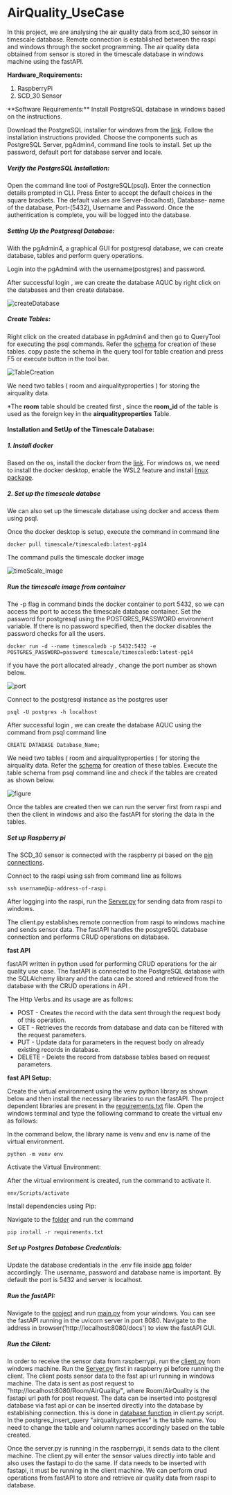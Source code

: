 # AirQuality_UseCase

In this project, we are analysing the air quality data from scd_30 sensor in timescale database.  Remote connection is established  between the raspi and windows through the socket programming. The air quality data obtained from sensor is stored in the timescale database in windows machine using the fastAPI. 

**Hardware_Requirements:**
<ol>
    <li>RaspberryPi</li>
    <li>SCD_30 Sensor</li>
</ol>
**Software Requirements:**
Install PostgreSQL database in windows based on the instructions.

Download the PostgreSQL installer for windows from the [link](https://www.postgresql.org/download/windows/). Follow the installation instructions provided. Choose the components such as PostgreSQL Server, pgAdmin4, command line tools to install. Set up the password, default port for database server and locale.

##### Verify the PostgreSQL Installation:

Open the command line tool of PostgreSQL(psql). Enter the connection details prompted in CLI. Press Enter to accept the default choices in the square brackets.  The default values are Server-(localhost), Database- name of the database, Port-(5432), Username and Password. Once the authentication is complete, you will be logged into the database.

##### Setting Up the Postgresql Database:

With the pgAdmin4, a graphical GUI for postgresql database, we can create database, tables and perform query operations.

Login into the pgAdmin4 with the username(postgres) and password.

After successful login , we can create the database AQUC  by right click on the databases and then create database.

![createDatabase](./images/createDatabasePsql.png) 

##### Create Tables:

Right click on the created database in pgAdmin4 and then go to QueryTool for executing the psql commands. Refer the [schema](https://github.com/Ramya-Jayaraman-CseJku/DT_API/blob/main/air_Quality/Database_Schema_AirQuality.sql.txt) for creation of these tables. copy paste the schema in the query tool for table creation and press F5 or execute button in the tool bar.

![TableCreation](./images/tableCreation.png)



We need two tables ( room and airqualityproperties ) for storing the airquality data. 

*The **room** table should be created first , since the **room_id** of the table is used as the foreign key in the **airqualityproperties** Table.

#### Installation and SetUp of the Timescale Database:

##### 1. Install docker 

Based on the os, install the docker from the [link](https://docs.docker.com/get-docker/). For windows os, we need to install the docker desktop, enable the WSL2 feature and install [linux package](https://docs.microsoft.com/en-in/windows/wsl/install-manual#step-4---download-the-linux-kernel-update-package). 

##### 2. Set up the timescale databse

We can also set up the timescale database using docker and access them using psql.

Once the docker desktop is setup, execute the command in command line

``docker pull timescale/timescaledb:latest-pg14``

The command pulls the timescale docker image

![timeScale_Image](./images/pullTimescaleImage.png)

##### Run the timescale image from container

The -p flag in command binds the docker container to port 5432, so we can access the port to access the timescale database container. Set the password for postgresql using the POSTGRES_PASSWORD environment variable. If there is no password specified, then the docker disables the password checks for all the users.

``docker run -d --name timescaledb -p 5432:5432 -e POSTGRES_PASSWORD=password timescale/timescaledb:latest-pg14``

if you have the port allocated already , change the port number as shown below.

![port](./images/runContainer.png)

Connect to the postgresql instance as the postgres user 

``psql -U postgres -h localhost ``

After successful login , we can create the database AQUC  using the command from psql command line

``CREATE DATABASE Database_Name;``

We need two tables ( room and airqualityproperties ) for storing the airquality data. Refer the [schema](https://github.com/Ramya-Jayaraman-CseJku/DT_API/blob/main/air_Quality/Database_Schema_AirQuality.sql.txt) for creation of these tables. Execute the table schema from psql command line and check if the tables are created as shown below.

![figure](./images/Db&Tables.png) 

Once the tables are created then we can run the server first from raspi and then the client in windows and also the fastAPI for storing the data in the tables.

##### Set up Raspberry pi

The SCD_30 sensor is connected with the raspberry pi based on the [pin connections](https://github.com/derlehner/IndoorAirQuality_DigitalTwin_Exemplar/tree/main/physical_twin/hardware_setup).

Connect to the raspi using ssh from command line as follows

``ssh username@ip-address-of-raspi``

After logging into the raspi, run the [Server.py](https://github.com/Ramya-Jayaraman-CseJku/DT_API/blob/main/air_Quality/Server.py) for sending data from raspi to windows.

The client.py establishes  remote connection from raspi to windows machine and sends sensor data. The fastAPI handles the postgreSQL database connection and performs CRUD operations on database.

**fast API**

fastAPI written in python used for performing CRUD operations for the air quality use case.  The fastAPI is connected to the PostgreSQL database with the SQLAlchemy library and the data can be stored and retrieved from the database with the CRUD operations in API .

The Http Verbs and its usage are as follows: 

<ul>
    <li> POST - Creates the record with the data sent through the request body of this operation.</li>
    <li> GET - Retrieves the records from database and data can be filtered with the request parameters. </li>
    <li> PUT - Update data for parameters in the request body on already existing records in database. </li>
    <li> DELETE - Delete the record from database tables based on request parameters.<br/>
</li>
</ul>

**fast API Setup:**

Create the virtual environment using the venv python library as shown below and then install the  necessary libraries to run the fastAPI. The project dependent libraries are present in the [requirements.txt](https://github.com/Ramya-Jayaraman-CseJku/DT_API/blob/main/air_Quality/fastAPI-AQUC/requirements.txt) file. Open the windows terminal and type the following command to create the virtual env as follows:

In the command below, the library name is venv and env is name of the virtual environment.

``python -m venv env``

Activate the Virtual Environment:

After the virtual environment is created, run the command to activate it.

``env/Scripts/activate``

Install dependencies using Pip:

 Navigate to the [folder](https://github.com/Ramya-Jayaraman-CseJku/DT_API/tree/main/air_Quality/fastAPI-AQUC) and run the command

``pip install -r requirements.txt``
##### Set up Postgres Database Credentials:
Update the database credentials in the .env file inside [app](https://github.com/Ramya-Jayaraman-CseJku/DT_API/tree/main/air_Quality/fastAPI-AQUC/app/.env) folder accordingly. The username, password and database name is important. By default the port is 5432 and server is localhost. 
##### Run the fastAPI:

Navigate to the [project]('https://github.com/Ramya-Jayaraman-CseJku/DT_API/tree/main/air_Quality/fastAPI-AQUC/app') and run [main.py](https://github.com/Ramya-Jayaraman-CseJku/DT_API/blob/main/air_Quality/fastAPI-AQUC/app/main.py) from your windows. You can see the fastAPI running in the uvicorn server in port 8080. Navigate to the address in browser('http://localhost:8080/docs') to view the fastAPI GUI.
##### Run the Client:
In order to receive the sensor data from raspberrypi, run the [client.py]('https://github.com/Ramya-Jayaraman-CseJku/DT_API/blob/main/air_Quality/client.py') from windows machine. Run the [Server.py](https://github.com/Ramya-Jayaraman-CseJku/DT_API/blob/main/air_Quality/Server.py) first in raspberry pi before running the client.
The client posts sensor data to the fast api url running in windows machine. The data is sent as post request to "http://localhost:8080/Room/AirQuality/", where Room/AirQuality is the fastapi url path for post request.
The data can be inserted into postgresql database via fast api or can be inserted directly into the database by establishing connection. this is done in [database function](https://github.com/Ramya-Jayaraman-CseJku/DT_API/blob/main/air_Quality/client.py) in client.py script. In the postgres_insert_query "airqualityproperties" is the table name. You need to change the table and column names accordingly based on the table created.

Once the server.py is running in the raspberrypi, it sends data to the client machine. The client.py will enter the sensor values directly into table and also uses the fastapi to do the same. If data needs to be inserted with fastapi, it must be running in the client machine. We can perform crud operations from fastAPI to store and retrieve air quality data from raspi to database.



